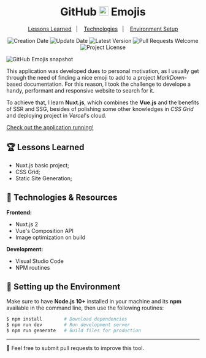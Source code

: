 <h1 align="center">
  GitHub
  <img src="https://github.com/user-attachments/assets/b54b0f23-95b4-4808-b5a9-c4d09fa7c78f" alt="logo" height="24" />
  Emojis
</h1>

<p align="center">
  <a href="#trophy-lessons-learned">Lessons Learned</a>&nbsp;&nbsp;&nbsp;|&nbsp;&nbsp;&nbsp;
  <a href="#rocket-technologies--resources">Technologies</a>&nbsp;&nbsp;&nbsp;|&nbsp;&nbsp;&nbsp;
  <a href="#hammer-setting-up-the-environment">Environment Setup</a>
</p>

<p align="center">
  <img src="https://img.shields.io/static/v1?labelColor=000000&color=108775&label=created%20at&message=Oct%202020" alt="Creation Date" />

  <img src="https://img.shields.io/github/last-commit/juliolmuller/github-emojis?label=updated%20at&labelColor=000000&color=108775" alt="Update Date" />

  <img src="https://img.shields.io/github/v/tag/juliolmuller/github-emojis?label=latest%20version&labelColor=000000&color=108775" alt="Latest Version" />

  <img src="https://img.shields.io/static/v1?labelColor=000000&color=108775&label=PRs&message=welcome" alt="Pull Requests Welcome" />

  <img src="https://img.shields.io/github/license/juliolmuller/github-emojis?labelColor=000000&color=108775" alt="Project License" />
</p>

![GitHub Emojis snapshot](https://github.com/user-attachments/assets/58672ca4-b8ee-48f9-81ff-dbe73f705cc2)

This application was developed dues to personal motivation, as I usually get through the need of finding a nice emoji to add to a project *MarkDown*-based documentation. For this reason, I took the challenge to develope a handy, performant and responsive website to search for it.

To achieve that, I learn **Nuxt.js**, which combines the **Vue.js** and the benefits of SSR and SSG, besides of polishing some other knowledges in *CSS Grid* and deploying project in *Vercel*'s cloud.

[Check out the application running!](https://githubemojis.vercel.app/)

## :trophy: Lessons Learned

- Nuxt.js basic project;
- CSS Grid;
- Static Site Generation;

## :rocket: Technologies & Resources

**Frontend:**
- Nuxt.js 2
- Vue's Composition API
- Image optimization on build

**Development:**
- Visual Studio Code
- NPM routines

## :hammer: Setting up the Environment

Make sure to have **Node.js 10+** installed in your machine and its **npm** available in the command line, then use the following routines:

```bash
$ npm install        # Download dependencies
$ npm run dev        # Run development server
$ npm run generate   # Build files for production
```

---

:star2: Feel free to submit pull requests to improve this tool.
